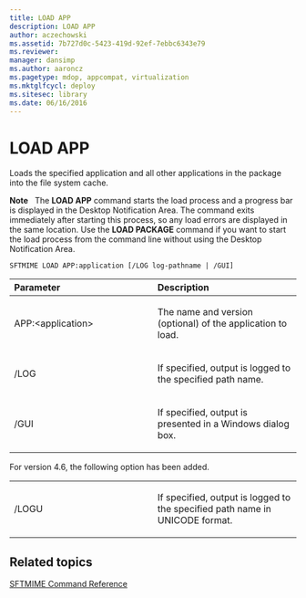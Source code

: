```yaml
---
title: LOAD APP
description: LOAD APP
author: aczechowski
ms.assetid: 7b727d0c-5423-419d-92ef-7ebbc6343e79
ms.reviewer: 
manager: dansimp
ms.author: aaroncz
ms.pagetype: mdop, appcompat, virtualization
ms.mktglfcycl: deploy
ms.sitesec: library
ms.date: 06/16/2016
---
```



# LOAD APP


Loads the specified application and all other applications in the package into the file system cache.

**Note**  
The **LOAD APP** command starts the load process and a progress bar is displayed in the Desktop Notification Area. The command exits immediately after starting this process, so any load errors are displayed in the same location. Use the **LOAD PACKAGE** command if you want to start the load process from the command line without using the Desktop Notification Area.

 

`SFTMIME LOAD APP:application [/LOG log-pathname | /GUI]`

<table>
<colgroup>
<col width="50%" />
<col width="50%" />
</colgroup>
<thead>
<tr class="header">
<th align="left">Parameter</th>
<th align="left">Description</th>
</tr>
</thead>
<tbody>
<tr class="odd">
<td align="left"><p>APP:&lt;application&gt;</p></td>
<td align="left"><p>The name and version (optional) of the application to load.</p></td>
</tr>
<tr class="even">
<td align="left"><p>/LOG</p></td>
<td align="left"><p>If specified, output is logged to the specified path name.</p></td>
</tr>
<tr class="odd">
<td align="left"><p>/GUI</p></td>
<td align="left"><p>If specified, output is presented in a Windows dialog box.</p></td>
</tr>
</tbody>
</table>

 

For version 4.6, the following option has been added.

<table>
<colgroup>
<col width="50%" />
<col width="50%" />
</colgroup>
<tbody>
<tr class="odd">
<td align="left"><p>/LOGU</p></td>
<td align="left"><p>If specified, output is logged to the specified path name in UNICODE format.</p></td>
</tr>
</tbody>
</table>

 

## Related topics


[SFTMIME Command Reference](sftmime--command-reference.md)

 

 





